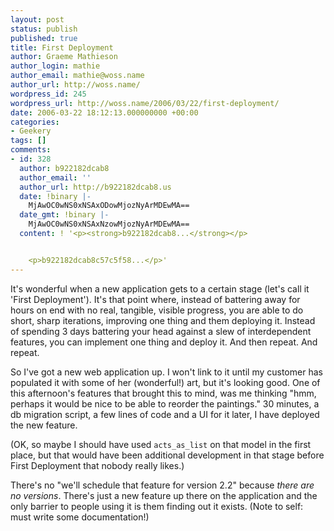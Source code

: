 ```yaml
---
layout: post
status: publish
published: true
title: First Deployment
author: Graeme Mathieson
author_login: mathie
author_email: mathie@woss.name
author_url: http://woss.name/
wordpress_id: 245
wordpress_url: http://woss.name/2006/03/22/first-deployment/
date: 2006-03-22 18:12:13.000000000 +00:00
categories:
- Geekery
tags: []
comments:
- id: 328
  author: b922182dcab8
  author_email: ''
  author_url: http://b922182dcab8.us
  date: !binary |-
    MjAwOC0wNS0xNSAxODowMjozNyArMDEwMA==
  date_gmt: !binary |-
    MjAwOC0wNS0xNSAxNzowMjozNyArMDEwMA==
  content: ! '<p><strong>b922182dcab8...</strong></p>


    <p>b922182dcab8c57c5f58...</p>'
---
```

It's wonderful when a new application gets to a certain stage (let's call it 'First Deployment').  It's that point where, instead of battering away for hours on end with no real, tangible, visible progress, you are able to do short, sharp iterations, improving one thing and them deploying it.  Instead of spending 3 days battering your head against a slew of interdependent features, you can implement one thing and deploy it.  And then repeat.  And repeat.

So I've got a new web application up.  I won't link to it until my customer has populated it with some of her (wonderful!) art, but it's looking good.  One of this afternoon's features that brought this to mind, was me thinking "hmm, perhaps it would be nice to be able to reorder the paintings."  30 minutes, a db migration script, a few lines of code and a UI for it later, I have deployed the new feature.

(OK, so maybe I should have used `acts_as_list` on that model in the first place, but that would have been additional development in that stage before First Deployment that nobody really likes.)

There's no "we'll schedule that feature for version 2.2" because *there are no versions*.  There's just a new feature up there on the application and the only barrier to people using it is them finding out it exists.  (Note to self: must write some documentation!)
